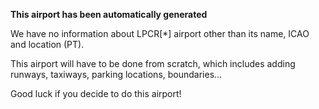**This airport has been automatically generated**

We have no information about LPCR[*] airport other than its name, ICAO and location (PT).

This airport will have to be done from scratch, which includes adding runways, taxiways, parking locations, boundaries...

Good luck if you decide to do this airport!